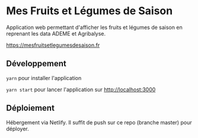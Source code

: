 # Mes Fruits et Légumes de Saison

Application web permettant d'afficher les fruits et légumes de saison en reprenant les data ADEME et Agribalyse.

https://mesfruitsetlegumesdesaison.fr

## Développement

`yarn` pour installer l'application

`yarn start` pour lancer l'application sur [http://localhost:3000](http://localhost:3000)

## Déploiement

Hébergement via Netlify. Il suffit de push sur ce repo (branche master) pour déployer.

